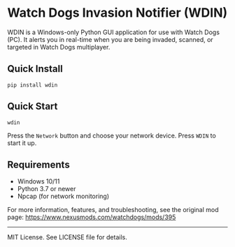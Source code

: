
# Watch Dogs Invasion Notifier (WDIN)

WDIN is a Windows-only Python GUI application for use with Watch Dogs (PC).
It alerts you in real-time when you are being invaded, scanned, or targeted in Watch Dogs multiplayer.

## Quick Install

```
pip install wdin
```

## Quick Start

```
wdin
```

Press the `Network` button and choose your network device. Press `WDIN` to start it up.

## Requirements
- Windows 10/11
- Python 3.7 or newer
- Npcap (for network monitoring)

For more information, features, and troubleshooting, see the original mod page:
https://www.nexusmods.com/watchdogs/mods/395

---
MIT License. See LICENSE file for details.

